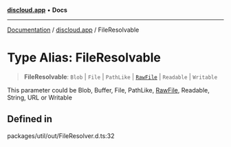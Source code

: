 [**discloud.app**](../README.md) • **Docs**

***

[Documentation](../../packages.md) / [discloud.app](../README.md) / FileResolvable

# Type Alias: FileResolvable

> **FileResolvable**: `Blob` \| `File` \| `PathLike` \| [`RawFile`](../interfaces/RawFile.md) \| `Readable` \| `Writable`

This parameter could be Blob, Buffer, File, PathLike, [RawFile](../interfaces/RawFile.md), Readable, String, URL or Writable

## Defined in

packages/util/out/FileResolver.d.ts:32
